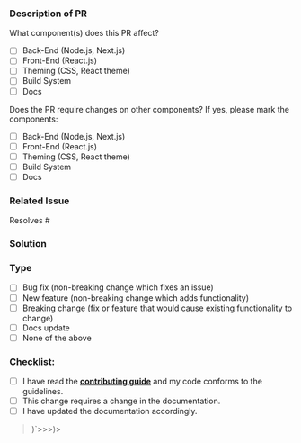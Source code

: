 <!-- Thanks for issuing a Pull Request (PR)! -->

### Description of PR
<!-- Describe your changes in detail -->

What component(s) does this PR affect?

  - [ ] Back-End (Node.js, Next.js)
  - [ ] Front-End (React.js)
  - [ ] Theming (CSS, React theme)
  - [ ] Build System
  - [ ] Docs
  
  <!-- [Optional] Please elaborate on the affected component(s) here: -->
  
  Does the PR require changes on other components? If yes, please mark the components:
  
  - [ ] Back-End (Node.js, Next.js)
  - [ ] Front-End (React.js)
  - [ ] Theming (CSS, React theme)
  - [ ] Build System
  - [ ] Docs
  
  <!-- [Optional] Please elaborate on the component(s) requiring changes here: -->
  
### Related Issue
  <!-- Please make sure you have an issue associated with this Pull Request -->
  <!-- If you are suggesting a new feature or change, please discuss it in an issue first -->
  <!-- If you are fixing a bug, there should be an issue describing it with steps to reproduce -->
  <!-- Please don't forget to add `(close/fix #<issue-no>)` to the pull request title -->
  
  <!-- Please link to the issue here: -->
  Resolves #
  
### Solution
  <!-- How is this issue solved/fixed? What is the main design/logic? -->
  
### Type
  <!--- What types of changes does your code introduce? -->
  - [ ] Bug fix (non-breaking change which fixes an issue)
  - [ ] New feature (non-breaking change which adds functionality)
  - [ ] Breaking change (fix or feature that would cause existing functionality to change)
  - [ ] Docs update
  - [ ] None of the above
  
  <!-- [Optional] If none of the above applies, please elaborate here -->
  
### Checklist:
  <!-- Go over all the following points, and mark what applies. -->
  - [ ] I have read the **[contributing guide](https://github.com/FORTH-ICS-INSPIRE/artemis/blob/master/CONTRIBUTING.md)** and my code conforms to the guidelines.
  - [ ] This change requires a change in the documentation.
  - [ ] I have updated the documentation accordingly.
  >)`>>>)>
